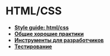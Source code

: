 # HTML/CSS

* [**Style guide: html/css**](html/)
* [**Общие хорошие практики**](obshie-khoroshie-praktiki/)
* [**Инструменты для разработчиков**](css/)
* [**Тестирование** ](testirovanie/) 

